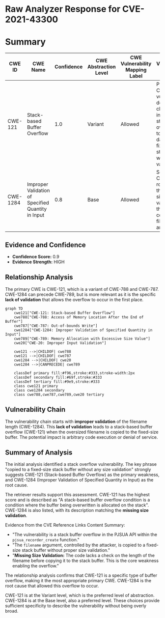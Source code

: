 # Raw Analyzer Response for CVE-2021-43300

# Summary
| CWE ID | CWE Name | Confidence | CWE Abstraction Level | CWE Vulnerability Mapping Label | CWE-Vulnerability Mapping Notes |
|---|---|---|---|---|---|
| CWE-121 | Stack-based Buffer Overflow | 1.0 | Variant | Allowed | Primary CWE. The vulnerability description clearly indicates a stack overflow due to copying data to a fixed-size stack buffer without size validation. |
| CWE-1284 | Improper Validation of Specified Quantity in Input | 0.8 | Base | Allowed | Secondary CWE. The root cause is the missing size validation of the attacker-controlled filename argument. |

## Evidence and Confidence

*   **Confidence Score:** 0.9
*   **Evidence Strength:** HIGH

## Relationship Analysis
The primary CWE is CWE-121, which is a variant of CWE-788 and CWE-787. CWE-1284 can precede CWE-789, but is more relevant as it is the specific **lack of validation** that allows the overflow to occur in the first place.

```mermaid
graph TD
    cwe121["CWE-121: Stack-based Buffer Overflow"]
    cwe788["CWE-788: Access of Memory Location After the End of Buffer"]
    cwe787["CWE-787: Out-of-bounds Write"]
    cwe1284["CWE-1284: Improper Validation of Specified Quantity in Input"]
    cwe789["CWE-789: Memory Allocation with Excessive Size Value"]
    cwe20["CWE-20: Improper Input Validation"]

    cwe121 -->|CHILDOF| cwe788
    cwe121 -->|CHILDOF| cwe787
    cwe1284 -->|CHILDOF| cwe20
    cwe1284 -->|CANPRECEDE| cwe789

    classDef primary fill:#f96,stroke:#333,stroke-width:2px
    classDef secondary fill:#69f,stroke:#333
    classDef tertiary fill:#9e9,stroke:#333
    class cwe121 primary
    class cwe1284 secondary
    class cwe788,cwe787,cwe789,cwe20 tertiary
```

## Vulnerability Chain
The vulnerability chain starts with **improper validation** of the filename length (CWE-1284). This **lack of validation** leads to a stack-based buffer overflow (CWE-121) when the oversized filename is copied to the fixed-size buffer. The potential impact is arbitrary code execution or denial of service.

## Summary of Analysis
The initial analysis identified a stack overflow vulnerability. The key phrase "copied to a fixed-size stack buffer without any size validation" strongly suggests CWE-121 (Stack-based Buffer Overflow) as the primary weakness, and CWE-1284 (Improper Validation of Specified Quantity in Input) as the root cause.

The retriever results support this assessment. CWE-121 has the highest score and is described as "A stack-based buffer overflow condition is a condition where the buffer being overwritten is allocated on the stack". CWE-1284 is also listed, with its description matching the **missing size validation**.

Evidence from the CVE Reference Links Content Summary:
*   "The vulnerability is a stack buffer overflow in the PJSUA API within the `pjsua_recorder_create` function."
*   "The `filename` argument, controlled by the attacker, is copied to a fixed-size stack buffer without proper size validation."
*   "**Missing Size Validation:** The code lacks a check on the length of the filename before copying it to the stack buffer. This is the core weakness enabling the overflow."

The relationship analysis confirms that CWE-121 is a specific type of buffer overflow, making it the most appropriate primary CWE. CWE-1284 is the root cause that allowed this overflow to occur.

CWE-121 is at the Variant level, which is the preferred level of abstraction. CWE-1284 is at the Base level, also a preferred level. These choices provide sufficient specificity to describe the vulnerability without being overly broad.